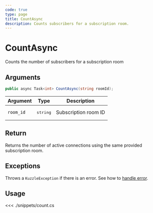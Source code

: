 ```yaml
---
code: true
type: page
title: CountAsync
description: Counts subscribers for a subscription room.
---
```


# CountAsync

Counts the number of subscribers for a subscription room

## Arguments

```csharp
public async Task<int> CountAsync(string roomId);
```

| Argument  | Type              | Description          |
|-----------|-------------------|----------------------|
| `room_id` | <pre>string</pre> | Subscription room ID |

## Return

Returns the number of active connections using the same provided subscription room.

## Exceptions

Throws a `KuzzleException` if there is an error. See how to [handle error](/sdk/csharp/1/essentials/error-handling).

## Usage

<<< ./snippets/count.cs
